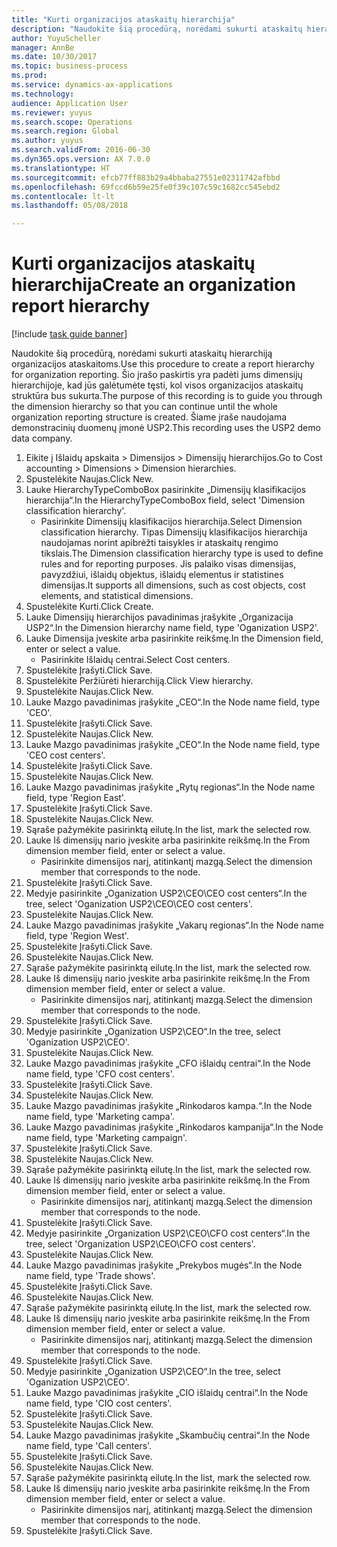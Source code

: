 ```yaml
--- 
title: "Kurti organizacijos ataskaitų hierarchija"
description: "Naudokite šią procedūrą, norėdami sukurti ataskaitų hierarchiją organizacijos ataskaitoms."
author: YuyuScheller
manager: AnnBe
ms.date: 10/30/2017
ms.topic: business-process
ms.prod: 
ms.service: dynamics-ax-applications
ms.technology: 
audience: Application User
ms.reviewer: yuyus
ms.search.scope: Operations
ms.search.region: Global
ms.author: yuyus
ms.search.validFrom: 2016-06-30
ms.dyn365.ops.version: AX 7.0.0
ms.translationtype: HT
ms.sourcegitcommit: efcb77ff883b29a4bbaba27551e02311742afbbd
ms.openlocfilehash: 69fccd6b59e25fe0f39c107c59c1682cc545ebd2
ms.contentlocale: lt-lt
ms.lasthandoff: 05/08/2018

---
```

# <a name="create-an-organization-report-hierarchy"></a><span data-ttu-id="50450-103">Kurti organizacijos ataskaitų hierarchija</span><span class="sxs-lookup"><span data-stu-id="50450-103">Create an organization report hierarchy</span></span>

[!include [task guide banner](../../includes/task-guide-banner.md)]

<span data-ttu-id="50450-104">Naudokite šią procedūrą, norėdami sukurti ataskaitų hierarchiją organizacijos ataskaitoms.</span><span class="sxs-lookup"><span data-stu-id="50450-104">Use this procedure to create a report hierarchy for organization reporting.</span></span> <span data-ttu-id="50450-105">Šio įrašo paskirtis yra padėti jums dimensijų hierarchijoje, kad jūs galėtumėte tęsti, kol visos organizacijos ataskaitų struktūra bus sukurta.</span><span class="sxs-lookup"><span data-stu-id="50450-105">The purpose of this recording is to guide you through the dimension hierarchy so that you can continue until the whole organization reporting structure is created.</span></span> <span data-ttu-id="50450-106">Šiame įraše naudojama demonstracinių duomenų įmonė USP2.</span><span class="sxs-lookup"><span data-stu-id="50450-106">This recording uses the USP2 demo data company.</span></span>

1. <span data-ttu-id="50450-107">Eikite į Išlaidų apskaita > Dimensijos > Dimensijų hierarchijos.</span><span class="sxs-lookup"><span data-stu-id="50450-107">Go to Cost accounting > Dimensions > Dimension hierarchies.</span></span>
2. <span data-ttu-id="50450-108">Spustelėkite Naujas.</span><span class="sxs-lookup"><span data-stu-id="50450-108">Click New.</span></span>
3. <span data-ttu-id="50450-109">Lauke HierarchyTypeComboBox pasirinkite „Dimensijų klasifikacijos hierarchija“.</span><span class="sxs-lookup"><span data-stu-id="50450-109">In the HierarchyTypeComboBox field, select 'Dimension classification hierarchy'.</span></span>
    * <span data-ttu-id="50450-110">Pasirinkite Dimensijų klasifikacijos hierarchija.</span><span class="sxs-lookup"><span data-stu-id="50450-110">Select Dimension classification hierarchy.</span></span> <span data-ttu-id="50450-111">Tipas Dimensijų klasifikacijos hierarchija naudojamas norint apibrėžti taisykles ir ataskaitų rengimo tikslais.</span><span class="sxs-lookup"><span data-stu-id="50450-111">The Dimension classification hierarchy type is used to define rules and for reporting purposes.</span></span> <span data-ttu-id="50450-112">Jis palaiko visas dimensijas, pavyzdžiui, išlaidų objektus, išlaidų elementus ir statistines dimensijas.</span><span class="sxs-lookup"><span data-stu-id="50450-112">It supports all dimensions, such as cost objects, cost elements, and statistical dimensions.</span></span>  
4. <span data-ttu-id="50450-113">Spustelėkite Kurti.</span><span class="sxs-lookup"><span data-stu-id="50450-113">Click Create.</span></span>
5. <span data-ttu-id="50450-114">Lauke Dimensijų hierarchijos pavadinimas įrašykite „Organizacija USP2“.</span><span class="sxs-lookup"><span data-stu-id="50450-114">In the Dimension hierarchy name field, type 'Oganization USP2'.</span></span>
6. <span data-ttu-id="50450-115">Lauke Dimensija įveskite arba pasirinkite reikšmę.</span><span class="sxs-lookup"><span data-stu-id="50450-115">In the Dimension field, enter or select a value.</span></span>
    * <span data-ttu-id="50450-116">Pasirinkite Išlaidų centrai.</span><span class="sxs-lookup"><span data-stu-id="50450-116">Select Cost centers.</span></span>  
7. <span data-ttu-id="50450-117">Spustelėkite Įrašyti.</span><span class="sxs-lookup"><span data-stu-id="50450-117">Click Save.</span></span>
8. <span data-ttu-id="50450-118">Spustelėkite Peržiūrėti hierarchiją.</span><span class="sxs-lookup"><span data-stu-id="50450-118">Click View hierarchy.</span></span>
9. <span data-ttu-id="50450-119">Spustelėkite Naujas.</span><span class="sxs-lookup"><span data-stu-id="50450-119">Click New.</span></span>
10. <span data-ttu-id="50450-120">Lauke Mazgo pavadinimas įrašykite „CEO“.</span><span class="sxs-lookup"><span data-stu-id="50450-120">In the Node name field, type 'CEO'.</span></span>
11. <span data-ttu-id="50450-121">Spustelėkite Įrašyti.</span><span class="sxs-lookup"><span data-stu-id="50450-121">Click Save.</span></span>
12. <span data-ttu-id="50450-122">Spustelėkite Naujas.</span><span class="sxs-lookup"><span data-stu-id="50450-122">Click New.</span></span>
13. <span data-ttu-id="50450-123">Lauke Mazgo pavadinimas įrašykite „CEO“.</span><span class="sxs-lookup"><span data-stu-id="50450-123">In the Node name field, type 'CEO cost centers'.</span></span>
14. <span data-ttu-id="50450-124">Spustelėkite Įrašyti.</span><span class="sxs-lookup"><span data-stu-id="50450-124">Click Save.</span></span>
15. <span data-ttu-id="50450-125">Spustelėkite Naujas.</span><span class="sxs-lookup"><span data-stu-id="50450-125">Click New.</span></span>
16. <span data-ttu-id="50450-126">Lauke Mazgo pavadinimas įrašykite „Rytų regionas“.</span><span class="sxs-lookup"><span data-stu-id="50450-126">In the Node name field, type 'Region East'.</span></span>
17. <span data-ttu-id="50450-127">Spustelėkite Įrašyti.</span><span class="sxs-lookup"><span data-stu-id="50450-127">Click Save.</span></span>
18. <span data-ttu-id="50450-128">Spustelėkite Naujas.</span><span class="sxs-lookup"><span data-stu-id="50450-128">Click New.</span></span>
19. <span data-ttu-id="50450-129">Sąraše pažymėkite pasirinktą eilutę.</span><span class="sxs-lookup"><span data-stu-id="50450-129">In the list, mark the selected row.</span></span>
20. <span data-ttu-id="50450-130">Lauke Iš dimensijų nario įveskite arba pasirinkite reikšmę.</span><span class="sxs-lookup"><span data-stu-id="50450-130">In the From dimension member field, enter or select a value.</span></span>
    * <span data-ttu-id="50450-131">Pasirinkite dimensijos narį, atitinkantį mazgą.</span><span class="sxs-lookup"><span data-stu-id="50450-131">Select the dimension member that corresponds to the node.</span></span>  
21. <span data-ttu-id="50450-132">Spustelėkite Įrašyti.</span><span class="sxs-lookup"><span data-stu-id="50450-132">Click Save.</span></span>
22. <span data-ttu-id="50450-133">Medyje pasirinkite „Oganization USP2\CEO\CEO cost centers“.</span><span class="sxs-lookup"><span data-stu-id="50450-133">In the tree, select 'Oganization USP2\CEO\CEO cost centers'.</span></span>
23. <span data-ttu-id="50450-134">Spustelėkite Naujas.</span><span class="sxs-lookup"><span data-stu-id="50450-134">Click New.</span></span>
24. <span data-ttu-id="50450-135">Lauke Mazgo pavadinimas įrašykite „Vakarų regionas“.</span><span class="sxs-lookup"><span data-stu-id="50450-135">In the Node name field, type 'Region West'.</span></span>
25. <span data-ttu-id="50450-136">Spustelėkite Įrašyti.</span><span class="sxs-lookup"><span data-stu-id="50450-136">Click Save.</span></span>
26. <span data-ttu-id="50450-137">Spustelėkite Naujas.</span><span class="sxs-lookup"><span data-stu-id="50450-137">Click New.</span></span>
27. <span data-ttu-id="50450-138">Sąraše pažymėkite pasirinktą eilutę.</span><span class="sxs-lookup"><span data-stu-id="50450-138">In the list, mark the selected row.</span></span>
28. <span data-ttu-id="50450-139">Lauke Iš dimensijų nario įveskite arba pasirinkite reikšmę.</span><span class="sxs-lookup"><span data-stu-id="50450-139">In the From dimension member field, enter or select a value.</span></span>
    * <span data-ttu-id="50450-140">Pasirinkite dimensijos narį, atitinkantį mazgą.</span><span class="sxs-lookup"><span data-stu-id="50450-140">Select the dimension member that corresponds to the node.</span></span>  
29. <span data-ttu-id="50450-141">Spustelėkite Įrašyti.</span><span class="sxs-lookup"><span data-stu-id="50450-141">Click Save.</span></span>
30. <span data-ttu-id="50450-142">Medyje pasirinkite „Oganization USP2\CEO“.</span><span class="sxs-lookup"><span data-stu-id="50450-142">In the tree, select 'Oganization USP2\CEO'.</span></span>
31. <span data-ttu-id="50450-143">Spustelėkite Naujas.</span><span class="sxs-lookup"><span data-stu-id="50450-143">Click New.</span></span>
32. <span data-ttu-id="50450-144">Lauke Mazgo pavadinimas įrašykite „CFO išlaidų centrai“.</span><span class="sxs-lookup"><span data-stu-id="50450-144">In the Node name field, type 'CFO cost centers'.</span></span>
33. <span data-ttu-id="50450-145">Spustelėkite Įrašyti.</span><span class="sxs-lookup"><span data-stu-id="50450-145">Click Save.</span></span>
34. <span data-ttu-id="50450-146">Spustelėkite Naujas.</span><span class="sxs-lookup"><span data-stu-id="50450-146">Click New.</span></span>
35. <span data-ttu-id="50450-147">Lauke Mazgo pavadinimas įrašykite „Rinkodaros kampa.“.</span><span class="sxs-lookup"><span data-stu-id="50450-147">In the Node name field, type 'Marketing campa'.</span></span>
36. <span data-ttu-id="50450-148">Lauke Mazgo pavadinimas įrašykite „Rinkodaros kampanija“.</span><span class="sxs-lookup"><span data-stu-id="50450-148">In the Node name field, type 'Marketing campaign'.</span></span>
37. <span data-ttu-id="50450-149">Spustelėkite Įrašyti.</span><span class="sxs-lookup"><span data-stu-id="50450-149">Click Save.</span></span>
38. <span data-ttu-id="50450-150">Spustelėkite Naujas.</span><span class="sxs-lookup"><span data-stu-id="50450-150">Click New.</span></span>
39. <span data-ttu-id="50450-151">Sąraše pažymėkite pasirinktą eilutę.</span><span class="sxs-lookup"><span data-stu-id="50450-151">In the list, mark the selected row.</span></span>
40. <span data-ttu-id="50450-152">Lauke Iš dimensijų nario įveskite arba pasirinkite reikšmę.</span><span class="sxs-lookup"><span data-stu-id="50450-152">In the From dimension member field, enter or select a value.</span></span>
    * <span data-ttu-id="50450-153">Pasirinkite dimensijos narį, atitinkantį mazgą.</span><span class="sxs-lookup"><span data-stu-id="50450-153">Select the dimension member that corresponds to the node.</span></span>  
41. <span data-ttu-id="50450-154">Spustelėkite Įrašyti.</span><span class="sxs-lookup"><span data-stu-id="50450-154">Click Save.</span></span>
42. <span data-ttu-id="50450-155">Medyje pasirinkite „Organization USP2\CEO\CFO cost centers“.</span><span class="sxs-lookup"><span data-stu-id="50450-155">In the tree, select 'Organization USP2\CEO\CFO cost centers'.</span></span>
43. <span data-ttu-id="50450-156">Spustelėkite Naujas.</span><span class="sxs-lookup"><span data-stu-id="50450-156">Click New.</span></span>
44. <span data-ttu-id="50450-157">Lauke Mazgo pavadinimas įrašykite „Prekybos mugės“.</span><span class="sxs-lookup"><span data-stu-id="50450-157">In the Node name field, type 'Trade shows'.</span></span>
45. <span data-ttu-id="50450-158">Spustelėkite Įrašyti.</span><span class="sxs-lookup"><span data-stu-id="50450-158">Click Save.</span></span>
46. <span data-ttu-id="50450-159">Spustelėkite Naujas.</span><span class="sxs-lookup"><span data-stu-id="50450-159">Click New.</span></span>
47. <span data-ttu-id="50450-160">Sąraše pažymėkite pasirinktą eilutę.</span><span class="sxs-lookup"><span data-stu-id="50450-160">In the list, mark the selected row.</span></span>
48. <span data-ttu-id="50450-161">Lauke Iš dimensijų nario įveskite arba pasirinkite reikšmę.</span><span class="sxs-lookup"><span data-stu-id="50450-161">In the From dimension member field, enter or select a value.</span></span>
    * <span data-ttu-id="50450-162">Pasirinkite dimensijos narį, atitinkantį mazgą.</span><span class="sxs-lookup"><span data-stu-id="50450-162">Select the dimension member that corresponds to the node.</span></span>  
49. <span data-ttu-id="50450-163">Spustelėkite Įrašyti.</span><span class="sxs-lookup"><span data-stu-id="50450-163">Click Save.</span></span>
50. <span data-ttu-id="50450-164">Medyje pasirinkite „Oganization USP2\CEO“.</span><span class="sxs-lookup"><span data-stu-id="50450-164">In the tree, select 'Oganization USP2\CEO'.</span></span>
51. <span data-ttu-id="50450-165">Lauke Mazgo pavadinimas įrašykite „CIO išlaidų centrai“.</span><span class="sxs-lookup"><span data-stu-id="50450-165">In the Node name field, type 'CIO cost centers'.</span></span>
52. <span data-ttu-id="50450-166">Spustelėkite Įrašyti.</span><span class="sxs-lookup"><span data-stu-id="50450-166">Click Save.</span></span>
53. <span data-ttu-id="50450-167">Spustelėkite Naujas.</span><span class="sxs-lookup"><span data-stu-id="50450-167">Click New.</span></span>
54. <span data-ttu-id="50450-168">Lauke Mazgo pavadinimas įrašykite „Skambučių centrai“.</span><span class="sxs-lookup"><span data-stu-id="50450-168">In the Node name field, type 'Call centers'.</span></span>
55. <span data-ttu-id="50450-169">Spustelėkite Įrašyti.</span><span class="sxs-lookup"><span data-stu-id="50450-169">Click Save.</span></span>
56. <span data-ttu-id="50450-170">Spustelėkite Naujas.</span><span class="sxs-lookup"><span data-stu-id="50450-170">Click New.</span></span>
57. <span data-ttu-id="50450-171">Sąraše pažymėkite pasirinktą eilutę.</span><span class="sxs-lookup"><span data-stu-id="50450-171">In the list, mark the selected row.</span></span>
58. <span data-ttu-id="50450-172">Lauke Iš dimensijų nario įveskite arba pasirinkite reikšmę.</span><span class="sxs-lookup"><span data-stu-id="50450-172">In the From dimension member field, enter or select a value.</span></span>
    * <span data-ttu-id="50450-173">Pasirinkite dimensijos narį, atitinkantį mazgą.</span><span class="sxs-lookup"><span data-stu-id="50450-173">Select the dimension member that corresponds to the node.</span></span>  
59. <span data-ttu-id="50450-174">Spustelėkite Įrašyti.</span><span class="sxs-lookup"><span data-stu-id="50450-174">Click Save.</span></span>


